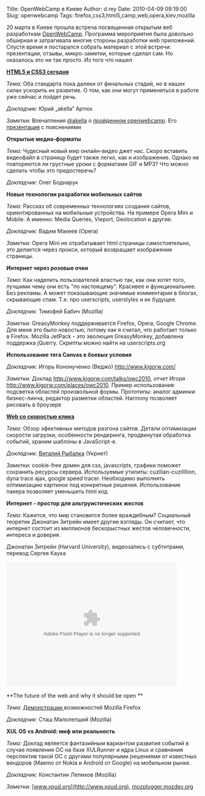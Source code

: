 Title: OpenWebCamp в Киеве
Author: d.rey
Date: 2010-04-09 09:19:00
Slug: openwebcamp
Tags: firefox,css3,html5,camp,web,opera,kiev,mozilla

20 марта в Киеве прошла встреча посвященная открытым веб разработкам [OpenWebCamp](http://opwnwebcamp.org.ua/). Программа мероприятия была довольно обширная и затрагивала многие стороны разработки web приложений. Спустя время я постарался собрать материал с этой встречи: презентации, отзывы, микро-заметки, которые сделал сам. Но оказалось это не так просто. Из того что нашел 

**[HTML5 и CSS3 сегодня](http://cssing.org.ua/examples/css3html5/)** 

_Тема:_ Оба стандарта пока далеки от финальных стадий, но в наших силах ускорить их развитие. О том, как они могут применяться в работе уже сейчас и пойдет речь.

_Докладчик:_ Юрий „akella“ Артюх

_Заметки:_ Впечатления [@akella](http://twitter.com/akella) о [пройденном openwebcamp](http://cssing.org.ua/2010/03/22/openwebcamp-css3-html5/). Его [презентация](http://cssing.org.ua/2010/03/31/html5-css3/) с пояснениями 

**Открытые медиа-форматы**

_Тема:_ Чудесный новый мир онлайн-видео джет нас. Скоро вставить видеофайл в страницу будет также легко, как и изображение. Однако не повторяются ли грустные уроки с форматами GIF и MP3? Что можно сделать чтобы это предостеречь?

_Докладчик:_ Олег Боднарук

**Новые технологии разработки мобильных сайтов**

_Тема:_ Рассказ об современных технологиях создания сайтов, ориентированных на мобильные устройства. На примере Opera Mini и Mobile. А именно: Media Queries, Vieport, Geolocation и другие.

_Докладчик:_ Вадим Макеев (Opera)

_Заметки:_ Opera Mini не отрабатывает html страницы самостоятельно, это делается через прокси, который возвращает изображение страницы.

**Интернет через розовые очки**

_Тема:_ Как наделить пользователей властью так, как они хотят того, лучшими чему они есть "по настоящему". Красивее и функциональнее. Без рекламы. А может показывающие значимые комментарии в блогах, скрывающие спам. Т.е. про userscripts, userstyles и их будущее.

_Докладчик:_ Тимофей Бабич (Mozilla)

_Заметки:_ GreasyMonkey поддерживается Firefox, Opera, Google Chrome. Для меня это было новостью, потому как я считал, что работает только в Firefox. Mozilla JetPack - это эволюция GreasyMonkey, добавлена поддержка jQuerry. Скрипты можно найти на userscripts.org

**Использование тега Canvas в боевых условия**

_Докладчик:_ Игорь Кононученко (Веджо) http://www.kigorw.com/

_Заметки:_ Доклад http://www.kigorw.com/talks/owc2010, отчет Игоря http://www.kigorw.com/places/owc2010. Пример использования: подсветка областей произвольной формы. Прототипы: аналог админки бизнес-линча, редактор разметки областей. Harmony позволяет рисовать в броузере

**[Web со скоростью клика](http://vitex.in.ua/view/owc2010)** 

_Тема:_ Обзор эфективных методов разгона сайтов. Детали оптимизации скорости загрузки, особенности рендеринга, продвинутая обработка событий, храним шаблоны в JavaScript-е.

_Докладчик:_ [Виталий Рыбалка](http://twitter.com/vitexua) (Укрнет)

_Заметки:_ cookie-free домен для css, javascripts, графики поможет сохранить ресурсы сервера. Используемые утилиты: cuzilian-cuzilillion, dyna trace ajax, google speed tracer. Необходимо выполнять оптимизацию картинок под конкретные решения. Использование пакера позволяет уменьшить html код

**Интернет - простор для альтруистических жестов**

_Тема:_ Кажется, что мир становится более враждебным? Социальный теоретик Джонатан Зитрейн имеет другие взгляды. Он считает, что интернет состоит из миллионов бескорыстных жестов человечности, интереса и доверия. 

Джонатан Зитрейн (Harvard University), видеозапись с субтитрами, перевод Сергея Каука

<object width="446" height="326"><param name="movie" value="http://video.ted.com/assets/player/swf/EmbedPlayer.swf"></param><param name="allowFullScreen" value="true" /><param name="wmode" value="transparent"></param><param name="bgColor" value="#ffffff"></param><param name="flashvars" value="vu=http://video.ted.com/talks/dynamic/JonathanZittrain_2009G-medium.flv&su=http://images.ted.com/images/ted/tedindex/embed-posters/JonathanZittrain-2009G.embed_thumbnail.jpg&vw=432&vh=240&ap=0&ti=640&introDuration=16500&adDuration=4000&postAdDuration=2000&adKeys=talk=jonathan_zittrain_the_web_is_a_random_act_of_kindness;year=2009;theme=speaking_at_tedglobal2009;theme=media_that_matters;theme=the_rise_of_collaboration;event=TEDGlobal+2009;&preAdTag=tconf.ted/embed;tile=1;sz=512x288;" /><embed src="http://video.ted.com/assets/player/swf/EmbedPlayer.swf" pluginspace="http://www.macromedia.com/go/getflashplayer" type="application/x-shockwave-flash" wmode="transparent" bgColor="#ffffff" width="446" height="326" allowFullScreen="true" flashvars="vu=http://video.ted.com/talks/dynamic/JonathanZittrain_2009G-medium.flv&su=http://images.ted.com/images/ted/tedindex/embed-posters/JonathanZittrain-2009G.embed_thumbnail.jpg&vw=432&vh=240&ap=0&ti=640&introDuration=16500&adDuration=4000&postAdDuration=2000&adKeys=talk=jonathan_zittrain_the_web_is_a_random_act_of_kindness;year=2009;theme=speaking_at_tedglobal2009;theme=media_that_matters;theme=the_rise_of_collaboration;event=TEDGlobal+2009;"></embed></object>

**The future of the web and why it should be open **

_Тема:_ [Демонстрации ](http://hacks.mozilla.org/demos/)возможностей Mozilla Firefox 

_Докладчик:_ Сташ Малолепший (Mozilla)

**XUL OS vs Android: миф или реальность**

_Тема:_ Доклад является фантазийным вариантом развития событий в случае появления ОС на базе XULRunner и ядра Linux и сравнения перспектив такой ОС с другими популярными решениями от известных вендоров (Maemo от Nokia и Android от Google) на мобильном рынке.

_Докладчик:_ Константин Лепихов (Mozilla)

_Заметки:_ [www.xpud.org](http://www.xpud.org), [mozplugger.mozdev.org](http://mozplugger.mozdev.org)